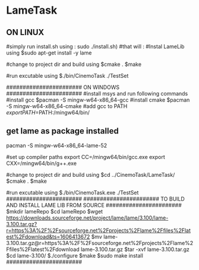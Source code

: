 # LameTask


## ON LINUX ##
#simply run install.sh using : sudo ./install.sh)
#that will : 
#Instal LameLib using
$sudo apt-get install -y lame

#change to project dir and build using 
$cmake .
$make

#run excutable using 
$./bin/CinemoTask ./TestSet


####################### ON WINDOWS #######################
#install msys and run following commands 
#install gcc
$pacman -S mingw-w64-x86_64-gcc 
#install cmake 
$pacman -S mingw-w64-x86_64-cmake
#add gcc to PATH
$export PATH=$PATH:/mingw64/bin/

## get lame as package installed ##
pacman -S mingw-w64-x86_64-lame-52

#set up compiler paths
export CC=/mingw64/bin/gcc.exe
export CXX=/mingw64/bin/g++.exe

#change to project dir and build using 
$cd ../CinemoTask/LameTask/
$cmake .
$make

#run excutable using 
$./bin/CinemoTask.exe ./TestSet
#######################
####################### TO BUILD AND INSTALL LAME LIB FROM SOURCE #######################
$mkdir lameRepo
$cd lameRepo
$wget https://downloads.sourceforge.net/project/lame/lame/3.100/lame-3.100.tar.gz?r=https%3A%2F%2Fsourceforge.net%2Fprojects%2Flame%2Ffiles%2Flatest%2Fdownload&ts=1606413672
$mv lame-3.100.tar.gz@r=https%3A%2F%2Fsourceforge.net%2Fprojects%2Flame%2Ffiles%2Flatest%2Fdownload lame-3.100.tar.gz
$tar -xvf lame-3.100.tar.gz
$cd lame-3.100/
$./configure
$make
$sudo make install
#######################




